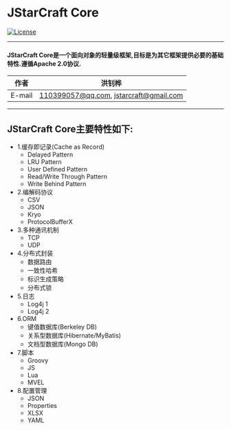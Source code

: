 JStarCraft Core
==========

[![License](https://img.shields.io/badge/license-Apache%202-4EB1BA.svg)](https://www.apache.org/licenses/LICENSE-2.0.html)

*****

#### JStarCraft Core是一个面向对象的轻量级框架,目标是为其它框架提供必要的基础特性.遵循Apache 2.0协议.

|作者|洪钊桦|
|---|---
|E-mail|110399057@qq.com, jstarcraft@gmail.com

*****

## JStarCraft Core主要特性如下:
* 1.缓存即记录(Cache as Record)
    * Delayed Pattern
    * LRU Pattern
    * User Defined Pattern
    * Read/Write Through Pattern
    * Write Behind Pattern
* 2.编解码协议
    * CSV
    * JSON
    * Kryo
    * ProtocolBufferX
* 3.多种通讯机制
    * TCP
    * UDP
* 4.分布式封装
    * 数据路由
    * 一致性哈希
    * 标识生成策略
    * 分布式锁
* 5.日志
    * Log4j 1
    * Log4j 2
* 6.ORM
    * 键值数据库(Berkeley DB)
    * 关系型数据库(Hibernate/MyBatis)
    * 文档型数据库(Mongo DB)
* 7.脚本
    * Groovy
    * JS
    * Lua
    * MVEL
* 8.配置管理
    * JSON
    * Properties
    * XLSX
    * YAML
